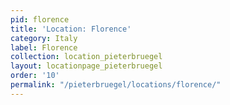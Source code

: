 ```yaml
---
pid: florence
title: 'Location: Florence'
category: Italy
label: Florence
collection: location_pieterbruegel
layout: locationpage_pieterbruegel
order: '10'
permalink: "/pieterbruegel/locations/florence/"
---
```

